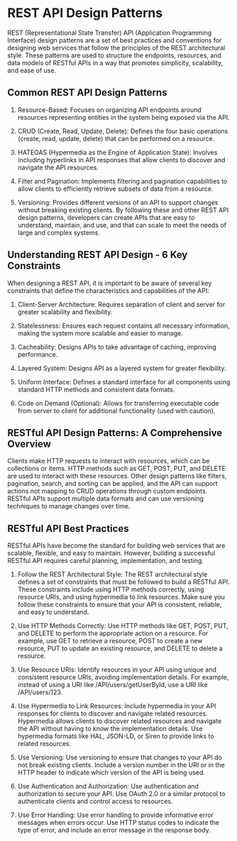 # REST API Design Patterns

REST (Representational State Transfer) API (Application Programming Interface) design patterns are a set of best practices and conventions for designing web services that follow the principles of the REST architectural style. These patterns are used to structure the endpoints, resources, and data models of RESTful APIs in a way that promotes simplicity, scalability, and ease of use.

## Common REST API Design Patterns

1. Resource-Based:
Focuses on organizing API endpoints around resources representing entities in the system being exposed via the API.

2. CRUD (Create, Read, Update, Delete):
Defines the four basic operations (create, read, update, delete) that can be performed on a resource.

3. HATEOAS (Hypermedia as the Engine of Application State):
Involves including hyperlinks in API responses that allow clients to discover and navigate the API resources.

4. Filter and Pagination:
Implements filtering and pagination capabilities to allow clients to efficiently retrieve subsets of data from a resource.

5. Versioning:
Provides different versions of an API to support changes without breaking existing clients.
By following these and other REST API design patterns, developers can create APIs that are easy to understand, maintain, and use, and that can scale to meet the needs of large and complex systems.

## Understanding REST API Design - 6 Key Constraints
When designing a REST API, it is important to be aware of several key constraints that define the characteristics and capabilities of the API:

1. Client-Server Architecture:
Requires separation of client and server for greater scalability and flexibility.

2. Statelessness:
Ensures each request contains all necessary information, making the system more scalable and easier to manage.

3. Cacheability:
Designs APIs to take advantage of caching, improving performance.

4. Layered System:
Designs API as a layered system for greater flexibility.

5. Uniform Interface:
Defines a standard interface for all components using standard HTTP methods and consistent data formats.

6. Code on Demand (Optional):
Allows for transferring executable code from server to client for additional functionality (used with caution).


## RESTful API Design Patterns: A Comprehensive Overview

Clients make HTTP requests to interact with resources, which can be collections or items. HTTP methods such as GET, POST, PUT, and DELETE are used to interact with these resources. Other design patterns like filters, pagination, search, and sorting can be applied, and the API can support actions not mapping to CRUD operations through custom endpoints. RESTful APIs support multiple data formats and can use versioning techniques to manage changes over time.

## RESTful API Best Practices
RESTful APIs have become the standard for building web services that are scalable, flexible, and easy to maintain. However, building a successful RESTful API requires careful planning, implementation, and testing.

1. Follow the REST Architectural Style:
The REST architectural style defines a set of constraints that must be followed to build a RESTful API. These constraints include using HTTP methods correctly, using resource URIs, and using hypermedia to link resources. Make sure you follow these constraints to ensure that your API is consistent, reliable, and easy to understand.

2. Use HTTP Methods Correctly:
Use HTTP methods like GET, POST, PUT, and DELETE to perform the appropriate action on a resource. For example, use GET to retrieve a resource, POST to create a new resource, PUT to update an existing resource, and DELETE to delete a resource.

3. Use Resource URIs:
Identify resources in your API using unique and consistent resource URIs, avoiding implementation details. For example, instead of using a URI like /API/users/getUserById, use a URI like /API/users/123.

4. Use Hypermedia to Link Resources:
Include hypermedia in your API responses for clients to discover and navigate related resources. Hypermedia allows clients to discover related resources and navigate the API without having to know the implementation details. Use hypermedia formats like HAL, JSON-LD, or Siren to provide links to related resources.

5. Use Versioning:
Use versioning to ensure that changes to your API do not break existing clients. Include a version number in the URI or in the HTTP header to indicate which version of the API is being used.

6. Use Authentication and Authorization:
Use authentication and authorization to secure your API. Use OAuth 2.0 or a similar protocol to authenticate clients and control access to resources.

7. Use Error Handling:
Use error handling to provide informative error messages when errors occur. Use HTTP status codes to indicate the type of error, and include an error message in the response body.